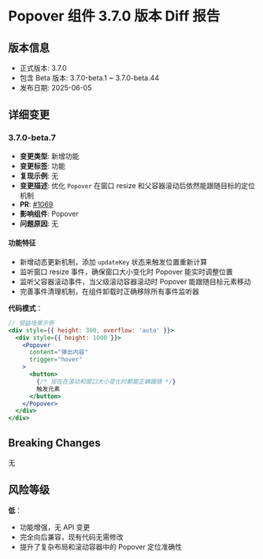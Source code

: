 # Popover 组件 3.7.0 版本 Diff 报告

## 版本信息
- 正式版本: 3.7.0
- 包含 Beta 版本: 3.7.0-beta.1 ~ 3.7.0-beta.44
- 发布日期: 2025-06-05

## 详细变更

### 3.7.0-beta.7
- **变更类型**: 新增功能
- **变更标签**: 功能
- **复现示例**: 无
- **变更描述**: 优化 `Popover` 在窗口 resize 和父容器滚动后依然能跟随目标的定位机制
- **PR**: [#1069](https://github.com/sheinsight/shineout-next/pull/1069)
- **影响组件**: Popover
- **问题原因**: 无

#### 功能特征
- 新增动态更新机制，添加 `updateKey` 状态来触发位置重新计算
- 监听窗口 resize 事件，确保窗口大小变化时 Popover 能实时调整位置
- 监听父容器滚动事件，当父级滚动容器滚动时 Popover 能跟随目标元素移动
- 完善事件清理机制，在组件卸载时正确移除所有事件监听器

**代码模式**：
```jsx
// 受益场景示例
<div style={{ height: 300, overflow: 'auto' }}>
  <div style={{ height: 1000 }}>
    <Popover
      content="弹出内容"
      trigger="hover"
    >
      <button>
        {/* 现在在滚动和窗口大小变化时都能正确跟随 */}
        触发元素
      </button>
    </Popover>
  </div>
</div>
```

## Breaking Changes

无

## 风险等级

**低**：
- 功能增强，无 API 变更
- 完全向后兼容，现有代码无需修改
- 提升了复杂布局和滚动容器中的 Popover 定位准确性